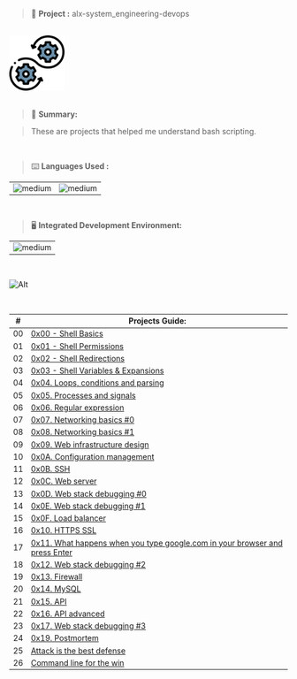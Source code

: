 > 🚧 **Project :** alx-system_engineering-devops

<br>

<div>
  <a href="https://github.com/iamnotnato/alx-system_engineering-devops">
    <img src="https://github.com/iamnotnato/alx-system_engineering-devops/blob/master/images/logo.png" alt="Logo" width="100" height="100">
  </a>
</div>

<br>

> 📝 **Summary:**

> These are projects that helped me understand bash scripting.

<br>

> ⌨️ **Languages Used :**

<table>
  <tr>
    <td><img alt="medium" src="https://img.shields.io/badge/Shell_Script-121011?style=for-the-badge&logo=gnu-bash&logoColor=white"></td>
    <td><img alt="medium" src="https://img.shields.io/badge/Markdown-000000?style=for-the-badge&logo=markdown&logoColor=white"></td>
  </tr>
</table>

<br>

> 🖥️ **Integrated Development Environment:**

<table>
  <tr>
<td><img alt="medium" src="https://img.shields.io/badge/Emacs-%237F5AB6.svg?&style=for-the-badge&logo=gnu-emacs&logoColor=white"></td>
  </tr>
</table>

<br>

![Alt](https://repobeats.axiom.co/api/embed/91ac37b53e43b84fc8bee59df74f32cb4c53c465.svg "Repobeats analytics image")


<br>

| #  | Projects Guide:                                                                                                                                           |
|--- | ------------------------------------------------------------------------- |
| 00 | [0x00 - Shell Basics](./0x00-shell_basics)                                | 
| 01 | [0x01 - Shell Permissions](./0x01-shell_permissions)                      |
| 02 | [0x02 - Shell Redirections](./0x02-shell_redirections)                    | 
| 03 | [0x03 - Shell Variables & Expansions](./0x03-shell_variables_expansions)  | 
| 04 | [0x04. Loops, conditions and parsing](./0x04-loops_conditions_and_parsing)   | 
| 05 | [0x05. Processes and signals](./0x05-processes_and_signals)                      |
| 06 | [0x06. Regular expression](./0x06-regular_expressions)                    | 
| 07 | [0x07. Networking basics #0](./0x07-networking_basics)  | 
| 08 | [0x08. Networking basics #1](./0x08-networking_basics_2)                                | 
| 09 | [0x09. Web infrastructure design](./0x09-web_infrastructure_design)                      |
| 10 | [0x0A. Configuration management](./0x0A-configuration_management)                    | 
| 11 | [0x0B. SSH](./0x0B-ssh)  | 
| 12 | [0x0C. Web server](./0x0C-web_server)  | 
| 13 | [0x0D. Web stack debugging #0](./0x0D-web_stack_debugging_0)                                | 
| 14 | [0x0E. Web stack debugging #1](./0x0E-web_stack_debugging_1)                      |
| 15 | [0x0F. Load balancer](./0x0F-load_balancer)                    | 
| 16 | [0x10. HTTPS SSL](./0x10-https_ssl)  | 
| 17 | [0x11. What happens when you type google.com in your browser and press Enter](./0x11-what_happens_when_your_type_google_com_in_your_browser_and_press_enter) |
| 18 | [0x12. Web stack debugging #2](./0x12-web_stack_debugging_2)                                                                                                 | 
| 19 | [0x13. Firewall](./0x13-firewall)                                                                                                                            | 
| 20 | [0x14. MySQL](./0x14-mysql)                                                                                                                                  | 
| 21 | [0x15. API](./0x15-api)                                                                                                                                      |
| 22 | [0x16. API advanced](./0x16-api_advanced)                                                                                                                    | 
| 23 | [0x17. Web stack debugging #3](./0x17-web_stack_debugging_3)                                                                                                 |
| 24 | [0x19. Postmortem](./0x19-postmortem)                                                                                                                        | 
| 25 | [Attack is the best defense](./attack_is_the_best_defense)                                                                                                   | 
| 26 | [Command line for the win](./command_line_for_the_win)                                                                                                       | 




